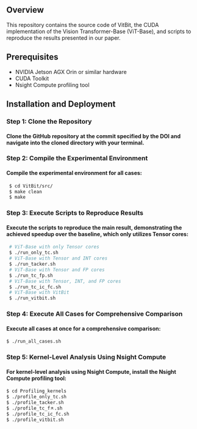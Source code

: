 ## Overview
This repository contains the source code of VitBit, the CUDA implementation of the Vision Transformer-Base (ViT-Base), and scripts to reproduce the results presented in our paper.

## Prerequisites
- NVIDIA Jetson AGX Orin or similar hardware
- CUDA Toolkit
- Nsight Compute profiling tool

## Installation and Deployment

### Step 1: Clone the Repository
#### Clone the GitHub repository at the commit specified by the DOI and navigate into the cloned directory with your terminal.

### Step 2: Compile the Experimental Environment
#### Compile the experimental environment for all cases:
```sh
 $ cd VitBit/src/
 $ make clean
 $ make
```

### Step 3: Execute Scripts to Reproduce Results
#### Execute the scripts to reproduce the main result, demonstrating the achieved speedup over the baseline, which only utilizes Tensor cores:
```sh
 # ViT-Base with only Tensor cores
 $ ./run_only_tc.sh
 # ViT-Base with Tensor and INT cores
 $ ./run_tacker.sh
 # ViT-Base with Tensor and FP cores
 $ ./run_tc_fp.sh
 # ViT-Base with Tensor, INT, and FP cores
 $ ./run_tc_ic_fc.sh
 # ViT-Base with VitBit
 $ ./run_vitbit.sh
```

### Step 4: Execute All Cases for Comprehensive Comparison
#### Execute all cases at once for a comprehensive comparison:
```sh
$ ./run_all_cases.sh
```

### Step 5: Kernel-Level Analysis Using Nsight Compute
#### For kernel-level analysis using Nsight Compute, install the Nsight Compute profiling tool:
```sh
$ cd Profiling_kernels
$ ./profile_only_tc.sh
$ ./profile_tacker.sh
$ ./profile_tc_fㅊ.sh
$ ./profile_tc_ic_fc.sh
$ ./profile_vitbit.sh
```
